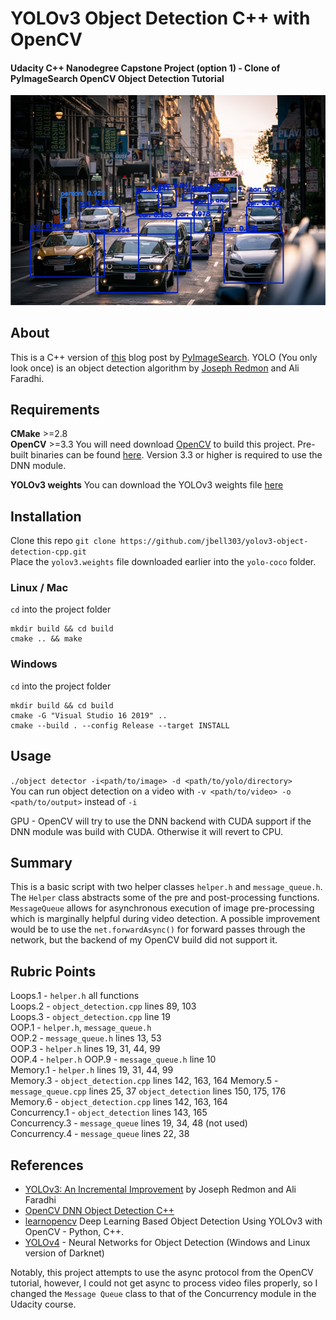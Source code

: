 # YOLOv3 Object Detection C++ with OpenCV
#### Udacity C++ Nanodegree Capstone Project (option 1) - Clone of PyImageSearch OpenCV Object Detection Tutorial
![dog](https://github.com/jbell303/yolov3-object-detection-cpp/blob/master/images/sf_processed.PNG)

## About
This is a C++ version of [this](https://www.pyimagesearch.com/2018/11/12/yolo-object-detection-with-opencv/) blog post by [PyImageSearch](https://pyimagesearch.com).
YOLO (You only look once) is an object detection algorithm by [Joseph Redmon](https://pjreddie.com) and Ali Faradhi.

## Requirements
**CMake** >=2.8  
**OpenCV** >=3.3 You will need download [OpenCV](https://opencv.org) to build this project. Pre-built binaries can be found [here](opencv.org/releases). Version 3.3 or higher is required to use the DNN module.

**YOLOv3 weights** You can download the YOLOv3 weights file [here](https://pjreddie.com/media/files/yolov3.weights)

## Installation
Clone this repo `git clone https://github.com/jbell303/yolov3-object-detection-cpp.git`  
Place the `yolov3.weights` file downloaded earlier into the `yolo-coco` folder.  

### Linux / Mac
`cd` into the project folder
```
mkdir build && cd build  
cmake .. && make
```

### Windows
`cd` into the project folder
```
mkdir build && cd build
cmake -G "Visual Studio 16 2019" ..
cmake --build . --config Release --target INSTALL
```

## Usage
`./object detector -i<path/to/image> -d <path/to/yolo/directory>`  
You can run object detection on a video with `-v <path/to/video> -o <path/to/output>` instead of `-i`

GPU - OpenCV will try to use the DNN backend with CUDA support if the DNN module was build with CUDA. Otherwise it will revert to CPU.

## Summary
This is a basic script with two helper classes `helper.h` and `message_queue.h`. The `Helper` class abstracts some of the pre and post-processing functions. `MessageQueue` allows for asynchronous execution of image pre-processing which is marginally helpful during video detection. A possible improvement would be to use the `net.forwardAsync()` for forward passes through the network, but the backend of my OpenCV build did not support it. 

## Rubric Points
Loops.1 - `helper.h` all functions  
Loops.2 - `object_detection.cpp` lines 89, 103  
Loops.3 - `object_detection.cpp` line 19  
OOP.1 - `helper.h`, `message_queue.h`  
OOP.2 - `message_queue.h` lines 13, 53  
OOP.3 - `helper.h` lines 19, 31, 44, 99  
OOP.4 - `helper.h`
OOP.9 - `message_queue.h` line 10  
Memory.1 - `helper.h` lines 19, 31, 44, 99  
Memory.3 - `object_detection.cpp` lines 142, 163, 164 
Memory.5 - `message_queue.cpp` lines 25, 37 `object_detection` lines 150, 175, 176  
Memory.6 - `object_detection.cpp` lines 142, 163, 164  
Concurrency.1 - `object_detection` lines 143, 165  
Concurrency.3 - `message_queue` lines 19, 34, 48 (not used)  
Concurrency.4 - `message_queue` lines 22, 38  

## References
* [YOLOv3: An Incremental Improvement](https://arxiv.org/abs/1804.02767) by Joseph Redmon and Ali Faradhi
* [OpenCV DNN Object Detection C++](https://github.com/opencv/opencv/blob/master/samples/dnn/object_detection.cpp)
* [learnopencv](https://www.learnopencv.com/deep-learning-based-object-detection-using-yolov3-with-opencv-python-c/) Deep Learning Based Object Detection Using YOLOv3 with OpenCV - Python, C++.
* [YOLOv4](https://github.com/AlexeyAB/darknet) - Neural Networks for Object Detection (Windows and Linux version of Darknet)  

Notably, this project attempts to use the async protocol from the OpenCV tutorial, however, I could not get async to process video files properly, so I changed the `Message Queue` class to that of the Concurrency module in the Udacity course.


